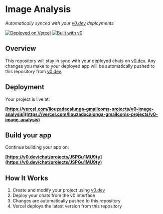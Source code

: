 # Image Analysis

*Automatically synced with your [v0.dev](https://v0.dev) deployments*

[![Deployed on Vercel](https://img.shields.io/badge/Deployed%20on-Vercel-black?style=for-the-badge&logo=vercel)](https://vercel.com/llouzadacalunga-gmailcoms-projects/v0-image-analysis)
[![Built with v0](https://img.shields.io/badge/Built%20with-v0.dev-black?style=for-the-badge)](https://v0.dev/chat/projects/JSPGu1MU9ty)

## Overview

This repository will stay in sync with your deployed chats on [v0.dev](https://v0.dev).
Any changes you make to your deployed app will be automatically pushed to this repository from [v0.dev](https://v0.dev).

## Deployment

Your project is live at:

**[https://vercel.com/llouzadacalunga-gmailcoms-projects/v0-image-analysis](https://vercel.com/llouzadacalunga-gmailcoms-projects/v0-image-analysis)**

## Build your app

Continue building your app on:

**[https://v0.dev/chat/projects/JSPGu1MU9ty](https://v0.dev/chat/projects/JSPGu1MU9ty)**

## How It Works

1. Create and modify your project using [v0.dev](https://v0.dev)
2. Deploy your chats from the v0 interface
3. Changes are automatically pushed to this repository
4. Vercel deploys the latest version from this repository
